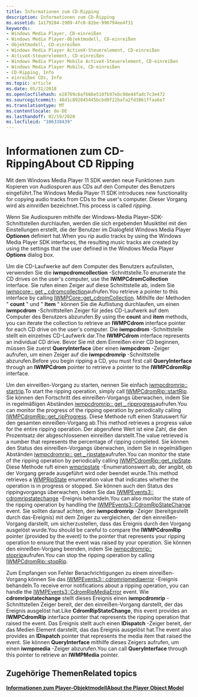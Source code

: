 ```yaml
---
title: Informationen zum CD-Ripping
description: Informationen zum CD-Ripping
ms.assetid: 1a179284-2909-4fc0-82be-996794ee4f31
keywords:
- Windows Media Player, CD-einreißen
- Windows Media Player-Objektmodell, CD-einreißen
- Objektmodell, CD-einreißen
- Windows Media Player ActiveX-Steuerelement, CD-einreißen
- ActiveX-Steuerelement, CD-einreißen
- Windows Media Player Mobile ActiveX-Steuerelement, CD-einreißen
- Windows Media Player Mobile, CD-einreißen
- CD-Ripping, Info
- einreißen CDs, Info
ms.topic: article
ms.date: 05/31/2018
ms.openlocfilehash: e28769c6af666e510fb97ebc98e44fadc7c3e472
ms.sourcegitcommit: 48d1c892045445bcbd0f22bafa2fd3861ffaa6e7
ms.translationtype: MT
ms.contentlocale: de-DE
ms.lasthandoff: 02/19/2020
ms.locfileid: "106338439"
---
```

# <a name="about-cd-ripping"></a><span data-ttu-id="97adb-112">Informationen zum CD-Ripping</span><span class="sxs-lookup"><span data-stu-id="97adb-112">About CD Ripping</span></span>

<span data-ttu-id="97adb-113">Mit dem Windows Media Player 11 SDK werden neue Funktionen zum Kopieren von Audiospuren aus CDs auf den Computer des Benutzers eingeführt.</span><span class="sxs-lookup"><span data-stu-id="97adb-113">The Windows Media Player 11 SDK introduces new functionality for copying audio tracks from CDs to the user's computer.</span></span> <span data-ttu-id="97adb-114">Dieser Vorgang wird als *einreißen* bezeichnet.</span><span class="sxs-lookup"><span data-stu-id="97adb-114">This process is called *ripping*.</span></span>

<span data-ttu-id="97adb-115">Wenn Sie Audiospuren mithilfe der Windows-Media Player-SDK-Schnittstellen durchlaufen, werden die sich ergebenden Musiktitel mit den Einstellungen erstellt, die der Benutzer im Dialogfeld Windows Media Player **Optionen** definiert hat.</span><span class="sxs-lookup"><span data-stu-id="97adb-115">When you rip audio tracks by using the Windows Media Player SDK interfaces, the resulting music tracks are created by using the settings that the user defined in the Windows Media Player **Options** dialog box.</span></span>

<span data-ttu-id="97adb-116">Um die CD-Laufwerke auf dem Computer des Benutzers aufzulisten, verwenden Sie die **iwmpcdromcollection** -Schnittstelle.</span><span class="sxs-lookup"><span data-stu-id="97adb-116">To enumerate the CD drives on the user's computer, use the **IWMPCdromCollection** interface.</span></span> <span data-ttu-id="97adb-117">Sie rufen einen Zeiger auf diese Schnittstelle ab, indem Sie [iwmpcore:: get \_ cdromcollection](/previous-versions/windows/desktop/api/wmp/nf-wmp-iwmpcore-get_cdromcollection)aufrufen.</span><span class="sxs-lookup"><span data-stu-id="97adb-117">You retrieve a pointer to this interface by calling [IWMPCore::get\_cdromCollection](/previous-versions/windows/desktop/api/wmp/nf-wmp-iwmpcore-get_cdromcollection).</span></span> <span data-ttu-id="97adb-118">Mithilfe der Methoden " **count** " und " **Item** " können Sie die Auflistung durchlaufen, um einen **iwmpcdrom** -Schnittstellen Zeiger für jedes CD-Laufwerk auf dem Computer des Benutzers abzurufen.</span><span class="sxs-lookup"><span data-stu-id="97adb-118">By using the **count** and **item** methods, you can iterate the collection to retrieve an **IWMPCdrom** interface pointer for each CD drive on the user's computer.</span></span> <span data-ttu-id="97adb-119">Die **iwmpcdrom** -Schnittstelle stellt ein einzelnes CD-Laufwerk dar.</span><span class="sxs-lookup"><span data-stu-id="97adb-119">The **IWMPCdrom** interface represents an individual CD drive.</span></span> <span data-ttu-id="97adb-120">Bevor Sie mit dem Einreißen einer CD beginnen, müssen Sie zuerst **QueryInterface** über einen **iwmpcdrom** -Zeiger aufrufen, um einen Zeiger auf die **iwmpcdromrip** -Schnittstelle abzurufen.</span><span class="sxs-lookup"><span data-stu-id="97adb-120">Before you begin ripping a CD, you must first call **QueryInterface** through an **IWMPCdrom** pointer to retrieve a pointer to the **IWMPCdromRip** interface.</span></span>

<span data-ttu-id="97adb-121">Um den einreißen-Vorgang zu starten, nennen Sie einfach [iwmpcdromrip:: startrip](/previous-versions/windows/desktop/api/wmp/nf-wmp-iwmpcdromrip-startrip).</span><span class="sxs-lookup"><span data-stu-id="97adb-121">To start the ripping operation, simply call [IWMPCdromRip::startRip](/previous-versions/windows/desktop/api/wmp/nf-wmp-iwmpcdromrip-startrip).</span></span> <span data-ttu-id="97adb-122">Sie können den Fortschritt des einreißen-Vorgangs überwachen, indem Sie in regelmäßigen Abständen [iwmpcdromrip:: get \_ ripprogress](/previous-versions/windows/desktop/api/wmp/nf-wmp-iwmpcdromrip-get_ripprogress)aufrufen.</span><span class="sxs-lookup"><span data-stu-id="97adb-122">You can monitor the progress of the ripping operation by periodically calling [IWMPCdromRip::get\_ripProgress](/previous-versions/windows/desktop/api/wmp/nf-wmp-iwmpcdromrip-get_ripprogress).</span></span> <span data-ttu-id="97adb-123">Diese Methode ruft einen Statuswert für den gesamten einreißen-Vorgang ab.</span><span class="sxs-lookup"><span data-stu-id="97adb-123">This method retrieves a progress value for the entire ripping operation.</span></span> <span data-ttu-id="97adb-124">Der abgerufene Wert ist eine Zahl, die den Prozentsatz der abgeschlossenen einreißen darstellt.</span><span class="sxs-lookup"><span data-stu-id="97adb-124">The value retrieved is a number that represents the percentage of ripping completed.</span></span> <span data-ttu-id="97adb-125">Sie können den Status des einreißen-Vorgangs überwachen, indem Sie in regelmäßigen Abständen [iwmpcdromrip:: get \_ ripstate](/previous-versions/windows/desktop/api/wmp/nf-wmp-iwmpcdromrip-get_ripstate)aufrufen.</span><span class="sxs-lookup"><span data-stu-id="97adb-125">You can monitor the state of the ripping operation by periodically calling [IWMPCdromRip::get\_ripState](/previous-versions/windows/desktop/api/wmp/nf-wmp-iwmpcdromrip-get_ripstate).</span></span> <span data-ttu-id="97adb-126">Diese Methode ruft einen [wmpripstate](/previous-versions/windows/desktop/api/wmp/ne-wmp-wmpripstate) -Enumerationswert ab, der angibt, ob der Vorgang gerade ausgeführt wird oder beendet wurde.</span><span class="sxs-lookup"><span data-stu-id="97adb-126">This method retrieves a [WMPRipState](/previous-versions/windows/desktop/api/wmp/ne-wmp-wmpripstate) enumeration value that indicates whether the operation is in progress or stopped.</span></span> <span data-ttu-id="97adb-127">Sie können auch den Status des rippingvorgangs überwachen, indem Sie das [IWMPEvents3:: cdromripstatechange](/previous-versions/windows/desktop/api/wmp/nf-wmp-iwmpevents3-cdromripstatechange) -Ereignis behandeln.</span><span class="sxs-lookup"><span data-stu-id="97adb-127">You can also monitor the state of the ripping operation by handling the [IWMPEvents3::CdromRipStateChange](/previous-versions/windows/desktop/api/wmp/nf-wmp-iwmpevents3-cdromripstatechange) event.</span></span> <span data-ttu-id="97adb-128">Sie sollten darauf achten, den **iwmpcdromrip** -Zeiger (bereitgestellt durch das-Ereignis) mit dem Zeiger zu vergleichen, der den einreißen-Vorgang darstellt, um sicherzustellen, dass das Ereignis durch den Vorgang ausgelöst wurde.</span><span class="sxs-lookup"><span data-stu-id="97adb-128">You should be careful to compare the **IWMPCdromRip** pointer (provided by the event) to the pointer that represents your ripping operation to ensure that the event was raised by your operation.</span></span> <span data-ttu-id="97adb-129">Sie können den einreißen-Vorgang beenden, indem Sie [iwmpcdromrip:: stoprip](/previous-versions/windows/desktop/api/wmp/nf-wmp-iwmpcdromrip-stoprip)aufrufen.</span><span class="sxs-lookup"><span data-stu-id="97adb-129">You can stop the ripping operation by calling [IWMPCdromRip::stopRip](/previous-versions/windows/desktop/api/wmp/nf-wmp-iwmpcdromrip-stoprip).</span></span>

<span data-ttu-id="97adb-130">Zum Empfangen von Fehler Benachrichtigungen zu einem einreißen-Vorgang können Sie das [IWMPEvents3:: cdromripmediaerror](/previous-versions/windows/desktop/api/wmp/nf-wmp-iwmpevents3-cdromripmediaerror) -Ereignis behandeln.</span><span class="sxs-lookup"><span data-stu-id="97adb-130">To receive error notifications about a ripping operation, you can handle the [IWMPEvents3::CdromRipMediaError](/previous-versions/windows/desktop/api/wmp/nf-wmp-iwmpevents3-cdromripmediaerror) event.</span></span> <span data-ttu-id="97adb-131">Wie **cdromripstatechange** stellt dieses Ereignis einen **iwmpcdromrip** -Schnittstellen Zeiger bereit, der den einreißen-Vorgang darstellt, der das Ereignis ausgelöst hat.</span><span class="sxs-lookup"><span data-stu-id="97adb-131">Like **CdromRipStateChange**, this event provides an **IWMPCdromRip** interface pointer that represents the ripping operation that raised the event.</span></span> <span data-ttu-id="97adb-132">Das Ereignis stellt auch einen **IDispatch** -Zeiger bereit, der das Medien Element darstellt, das das Ereignis ausgelöst hat.</span><span class="sxs-lookup"><span data-stu-id="97adb-132">The event also provides an **IDispatch** pointer that represents the media item that raised the event.</span></span> <span data-ttu-id="97adb-133">Sie können **QueryInterface** mithilfe dieses Zeigers aufrufen, um einen **iwmpmedia** -Zeiger abzurufen.</span><span class="sxs-lookup"><span data-stu-id="97adb-133">You can call **QueryInterface** through this pointer to retrieve an **IWMPMedia** pointer.</span></span>

## <a name="related-topics"></a><span data-ttu-id="97adb-134">Zugehörige Themen</span><span class="sxs-lookup"><span data-stu-id="97adb-134">Related topics</span></span>

<dl> <dt>

[<span data-ttu-id="97adb-135">**Informationen zum Player-Objektmodell**</span><span class="sxs-lookup"><span data-stu-id="97adb-135">**About the Player Object Model**</span></span>](about-the-player-object-model.md)
</dt> </dl>

 

 




